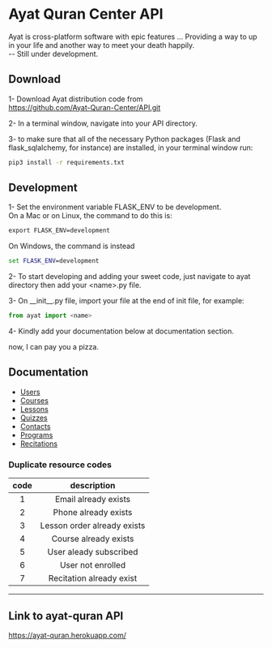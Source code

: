 # Ayat Quran Center API

Ayat is cross-platform software with epic features ... Providing a way to up in your life and another way to meet your death happily.  
-- Still under development.

## Download

1- Download Ayat distribution code from  
https://github.com/Ayat-Quran-Center/API.git

2- In a terminal window, navigate into your API directory.

3- to make sure that all of the necessary Python packages (Flask and flask_sqlalchemy, for instance) are installed, in your terminal window run:

```cmd
pip3 install -r requirements.txt
```

## Development

1- Set the environment variable FLASK_ENV to be development.  
On a Mac or on Linux, the command to do this is:

```cmd
export FLASK_ENV=development
```

On Windows, the command is instead

```cmd
set FLASK_ENV=development
```

2- To start developing and adding your sweet code, just navigate to ayat directory then add your \<name>.py file.

3- On \_\_init\_\_.py file, import your file at the end of init file, for example:

```python
from ayat import <name>
```

4- Kindly add your documentation below at documentation section.

now, I can pay you a pizza.

## Documentation

- [Users][]
- [Courses][]
- [Lessons][]
- [Quizzes][]
- [Contacts][]
- [Programs][]
- [Recitations][]

[users]: ./docs/users.md
[courses]: ./docs/courses.md
[lessons]: ./docs/lessons.md
[quizzes]: ./docs/quizzes.md
[contacts]: ./docs/contacts.md
[programs]: ./docs/programs.md
[Recitations]: ./docs/recitations.md

### Duplicate resource codes

| code |         description         |
| :--: | :-------------------------: |
|  1   |    Email already exists     |
|  2   |    Phone already exists     |
|  3   | Lesson order already exists |
|  4   |    Course already exists    |
|  5   |    User aleady subscribed   |
|  6   |    User not enrolled        |
|  7   |    Recitation already exist |

<hr />

## Link to ayat-quran API
https://ayat-quran.herokuapp.com/